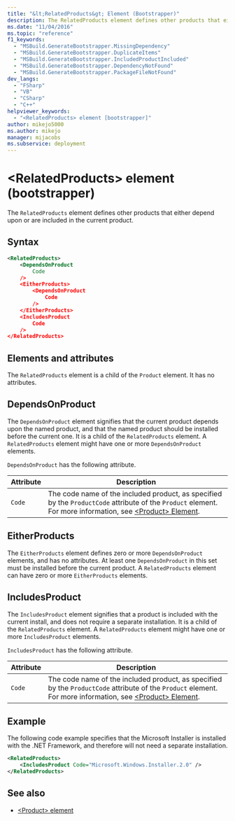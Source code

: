 ```yaml
---
title: "&lt;RelatedProducts&gt; Element (Bootstrapper)"
description: The RelatedProducts element defines other products that either depend upon or are included in the current product.
ms.date: "11/04/2016"
ms.topic: "reference"
f1_keywords:
  - "MSBuild.GenerateBootstrapper.MissingDependency"
  - "MSBuild.GenerateBootstrapper.DuplicateItems"
  - "MSBuild.GenerateBootstrapper.IncludedProductIncluded"
  - "MSBuild.GenerateBootstrapper.DependencyNotFound"
  - "MSBuild.GenerateBootstrapper.PackageFileNotFound"
dev_langs:
  - "FSharp"
  - "VB"
  - "CSharp"
  - "C++"
helpviewer_keywords:
  - "<RelatedProducts> element [bootstrapper]"
author: mikejo5000
ms.author: mikejo
manager: mijacobs
ms.subservice: deployment
---
```

# &lt;RelatedProducts&gt; element (bootstrapper)

The `RelatedProducts` element defines other products that either depend upon or are included in the current product.

## Syntax

```xml
<RelatedProducts>
    <DependsOnProduct
        Code
    />
    <EitherProducts>
        <DependsOnProduct
            Code
        />
    </EitherProducts>
    <IncludesProduct
        Code
    />
</RelatedProducts>
```

## Elements and attributes
 The `RelatedProducts` element is a child of the `Product` element. It has no attributes.

## DependsOnProduct
 The `DependsOnProduct` element signifies that the current product depends upon the named product, and that the named product should be installed before the current one. It is a child of the `RelatedProducts` element. A `RelatedProducts` element might have one or more `DependsOnProduct` elements.

 `DependsOnProduct` has the following attribute.

|Attribute|Description|
|---------------|-----------------|
|`Code`|The code name of the included product, as specified by the `ProductCode` attribute of the `Product` element. For more information, see [\<Product> Element](../deployment/product-element-bootstrapper.md).|

## EitherProducts
 The `EitherProducts` element defines zero or more `DependsOnProduct` elements, and has no attributes. At least one `DependsOnProduct` in this set must be installed before the current product. A `RelatedProducts` element can have zero or more `EitherProducts` elements.

## IncludesProduct
 The `IncludesProduct` element signifies that a product is included with the current install, and does not require a separate installation. It is a child of the `RelatedProducts` element. A `RelatedProducts` element might have one or more `IncludesProduct` elements.

 `IncludesProduct` has the following attribute.

|Attribute|Description|
|---------------|-----------------|
|`Code`|The code name of the included product, as specified by the `ProductCode` attribute of the `Product` element. For more information, see [\<Product> Element](../deployment/product-element-bootstrapper.md).|

## Example
 The following code example specifies that the Microsoft Installer is installed with the .NET Framework, and therefore will not need a separate installation.

```xml
<RelatedProducts>
    <IncludesProduct Code="Microsoft.Windows.Installer.2.0" />
</RelatedProducts>
```

## See also
- [\<Product> element](../deployment/product-element-bootstrapper.md)